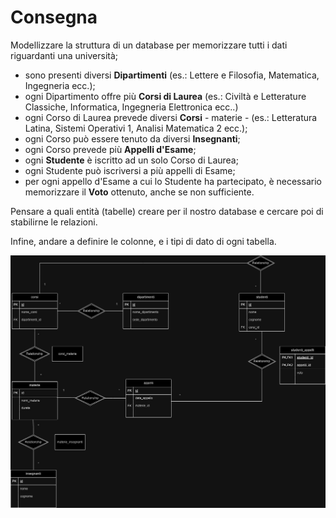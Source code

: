# Consegna
Modellizzare la struttura di un database per memorizzare tutti i dati riguardanti una università;
- sono presenti diversi **Dipartimenti** (es.: Lettere e Filosofia, Matematica, Ingegneria ecc.);
- ogni Dipartimento offre più **Corsi di Laurea** (es.: Civiltà e Letterature Classiche, Informatica, Ingegneria Elettronica ecc..)
- ogni Corso di Laurea prevede diversi **Corsi** - materie - (es.: Letteratura Latina, Sistemi Operativi 1, Analisi Matematica 2 ecc.);
- ogni Corso può essere tenuto da diversi **Insegnanti**;
- ogni Corso prevede più **Appelli d'Esame**;
- ogni **Studente** è iscritto ad un solo Corso di Laurea;
- ogni Studente può iscriversi a più appelli di Esame;
- per ogni appello d'Esame a cui lo Studente ha partecipato, è necessario memorizzare il **Voto** ottenuto, anche se non sufficiente. 

Pensare a quali entità (tabelle) creare per il nostro database e cercare poi di stabilirne le relazioni. 

Infine, andare a definire le colonne, e i tipi di dato di ogni tabella.

![img](img/db-university.jpg)